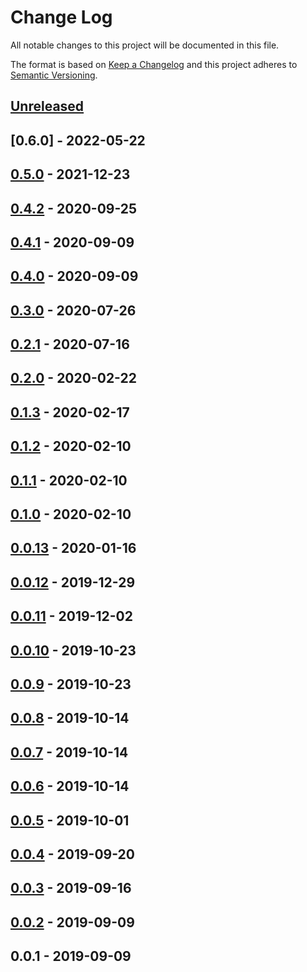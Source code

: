 # Change Log


All notable changes to this project will be documented in this file.

The format is based on [Keep a Changelog](http://keepachangelog.com/en/1.0.0/)
and this project adheres to [Semantic Versioning](http://semver.org/spec/v2.0.0.html).


## [Unreleased]


## [0.6.0] - 2022-05-22


## [0.5.0] - 2021-12-23


## [0.4.2] - 2020-09-25


## [0.4.1] - 2020-09-09


## [0.4.0] - 2020-09-09


## [0.3.0] - 2020-07-26


## [0.2.1] - 2020-07-16


## [0.2.0] - 2020-02-22


## [0.1.3] - 2020-02-17


## [0.1.2] - 2020-02-10


## [0.1.1] - 2020-02-10


## [0.1.0] - 2020-02-10


## [0.0.13] - 2020-01-16


## [0.0.12] - 2019-12-29


## [0.0.11] - 2019-12-02


## [0.0.10] - 2019-10-23


## [0.0.9] - 2019-10-23


## [0.0.8] - 2019-10-14


## [0.0.7] - 2019-10-14


## [0.0.6] - 2019-10-14


## [0.0.5] - 2019-10-01


## [0.0.4] - 2019-09-20


## [0.0.3] - 2019-09-16


## [0.0.2] - 2019-09-09


## 0.0.1 - 2019-09-09


[Unreleased]: https://github.com/sagikazarmark/mga/compare/v0.5.0...HEAD
[0.5.0]: https://github.com/sagikazarmark/mga/compare/v0.4.2...v0.5.0
[0.4.2]: https://github.com/sagikazarmark/mga/compare/v0.4.1...v0.4.2
[0.4.1]: https://github.com/sagikazarmark/mga/compare/v0.4.0...v0.4.1
[0.4.0]: https://github.com/sagikazarmark/mga/compare/v0.3.0...v0.4.0
[0.3.0]: https://github.com/sagikazarmark/mga/compare/v0.2.1...v0.3.0
[0.2.1]: https://github.com/sagikazarmark/mga/compare/v0.2.0...v0.2.1
[0.2.0]: https://github.com/sagikazarmark/mga/compare/v0.1.3...v0.2.0
[0.1.3]: https://github.com/sagikazarmark/mga/compare/v0.1.2...v0.1.3
[0.1.2]: https://github.com/sagikazarmark/mga/compare/v0.1.1...v0.1.2
[0.1.1]: https://github.com/sagikazarmark/mga/compare/v0.1.0...v0.1.1
[0.1.0]: https://github.com/sagikazarmark/mga/compare/v0.0.13...v0.1.0
[0.0.13]: https://github.com/sagikazarmark/mga/compare/v0.0.12...v0.0.13
[0.0.12]: https://github.com/sagikazarmark/mga/compare/v0.0.11...v0.0.12
[0.0.11]: https://github.com/sagikazarmark/mga/compare/v0.0.10...v0.0.11
[0.0.10]: https://github.com/sagikazarmark/mga/compare/v0.0.9...v0.0.10
[0.0.9]: https://github.com/sagikazarmark/mga/compare/v0.0.8...v0.0.9
[0.0.8]: https://github.com/sagikazarmark/mga/compare/v0.0.7...v0.0.8
[0.0.7]: https://github.com/sagikazarmark/mga/compare/v0.0.6...v0.0.7
[0.0.6]: https://github.com/sagikazarmark/mga/compare/v0.0.5...v0.0.6
[0.0.5]: https://github.com/sagikazarmark/mga/compare/v0.0.4...v0.0.5
[0.0.4]: https://github.com/sagikazarmark/mga/compare/v0.0.3...v0.0.4
[0.0.3]: https://github.com/sagikazarmark/mga/compare/v0.0.2...v0.0.3
[0.0.2]: https://github.com/sagikazarmark/mga/compare/v0.0.1...v0.0.2
